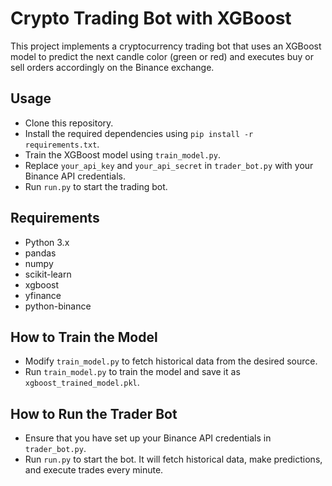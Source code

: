 # Crypto Trading Bot with XGBoost

This project implements a cryptocurrency trading bot that uses an XGBoost model to predict the next candle color (green or red) and executes buy or sell orders accordingly on the Binance exchange.

## Usage
- Clone this repository.
- Install the required dependencies using `pip install -r requirements.txt`.
- Train the XGBoost model using `train_model.py`.
- Replace `your_api_key` and `your_api_secret` in `trader_bot.py` with your Binance API credentials.
- Run `run.py` to start the trading bot.

## Requirements
- Python 3.x
- pandas
- numpy
- scikit-learn
- xgboost
- yfinance
- python-binance

## How to Train the Model
- Modify `train_model.py` to fetch historical data from the desired source.
- Run `train_model.py` to train the model and save it as `xgboost_trained_model.pkl`.

## How to Run the Trader Bot
- Ensure that you have set up your Binance API credentials in `trader_bot.py`.
- Run `run.py` to start the bot. It will fetch historical data, make predictions, and execute trades every minute.
